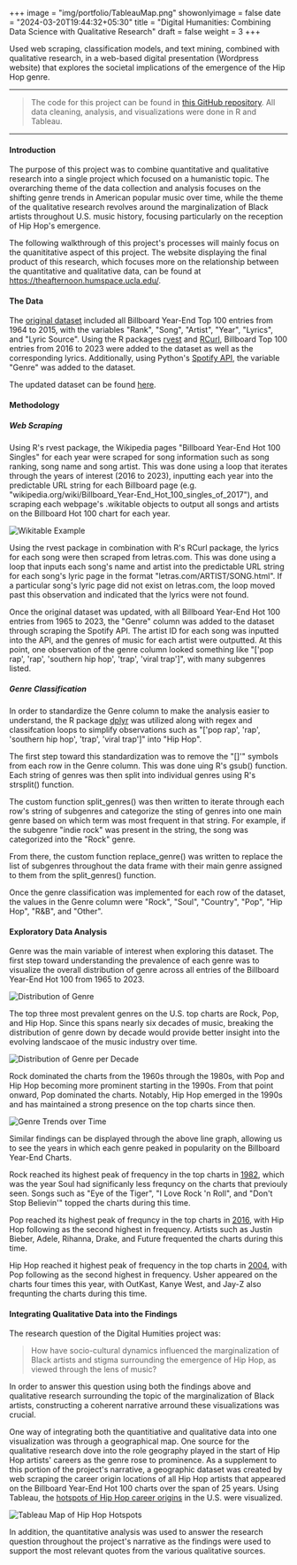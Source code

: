 +++
image = "img/portfolio/TableauMap.png"
showonlyimage = false
date = "2024-03-20T19:44:32+05:30"
title = "Digital Humanities: Combining Data Science with Qualitative Research"
draft = false
weight = 3
+++

Used web scraping, classification models, and text mining, combined with qualitative research, in a web-based digital presentation (Wordpress website) that explores the societal implications of the emergence of the Hip Hop genre.

<!--more-->

---

> The code for this project can be found in [this GitHub repository](https://github.com/acwilb/Digital-Humanities-Project). All data cleaning, analysis, and visualizations were done in R and Tableau.

---

#### Introduction

The purpose of this project was to combine quantitative and qualitative research into a single project which focused on a humanistic topic. The overarching theme of the data collection and analysis focuses on the shifting genre trends in American popular music over time, while the theme of the qualitative research revolves around the marginalization of Black artists throughout U.S. music history, focusing particularly on the reception of Hip Hop's emergence.

The following walkthrough of this project's processes will mainly focus on the quanititative aspect of this project. The website displaying the final product of this research, which focuses more on the relationship between the quantitative and qualitative data, can be found at https://theafternoon.humspace.ucla.edu/.

#### The Data

The [original dataset](https://github.com/walkerkq/musiclyrics/blob/master/billboard_lyrics_1964-2015.csv) included all Billboard Year-End Top 100 entries from 1964 to 2015, with the variables "Rank", "Song", "Artist", "Year", "Lyrics", and "Lyric Source". Using the R packages [rvest](https://rvest.tidyverse.org/) and [RCurl](https://cran.r-project.org/web/packages/RCurl/index.html), Billboard Top 100 entries from 2016 to 2023 were added to the dataset as well as the corresponding lyrics. Additionally, using Python's [Spotify API](https://spotipy.readthedocs.io/en/2.22.1/), the variable "Genre" was added to the dataset.

The updated dataset can be found [here](https://github.com/acwilb/Digital-Humanities-Project/blob/main/billboard_1965-2023.csv).

#### Methodology

##### Web Scraping

Using R's rvest package, the Wikipedia pages "Billboard Year-End Hot 100 Singles" for each year were scraped for song information such as song ranking, song name and song artist. This was done using a loop that iterates through the years of interest (2016 to 2023), inputting each year into the predictable URL string for each Billboard page (e.g. "wikipedia.org/wiki/Billboard_Year-End_Hot_100_singles_of_2017"), and scraping each webpage's .wikitable objects to output all songs and artists on the Billboard Hot 100 chart for each year.

![Wikitable Example](/img/dgthum/wikitable.png)

Using the rvest package in combination with R's RCurl package, the lyrics for each song were then scraped from letras.com. This was done using a loop that inputs each song's name and artist into the predictable URL string for each song's lyric page in the format "letras.com/ARTIST/SONG.html". If a particular song's lyric page did not exist on letras.com, the loop moved past this observation and indicated that the lyrics were not found.

Once the original dataset was updated, with all Billboard Year-End Hot 100 entries from 1965 to 2023, the "Genre" column was added to the dataset through scraping the Spotify API. The artist ID for each song was inputted into the API, and the genres of music for each artist were outputted. At this point, one observation of the genre column looked something like "['pop rap', 'rap', 'southern hip hop', 'trap', 'viral trap']", with many subgenres listed.

##### Genre Classification

In order to standardize the Genre column to make the analysis easier to understand, the R package [dplyr](https://dplyr.tidyverse.org/) was utilized along with regex and classifcation loops to simplify observations such as "['pop rap', 'rap', 'southern hip hop', 'trap', 'viral trap']" into "Hip Hop".

The first step toward this standardization was to remove the "[]'" symbols from each row in the Genre column. This was done uing R's gsub() function. Each string of genres was then split into individual genres using R's strsplit() function.

The custom function split_genres() was then written to iterate through each row's string of subgenres and categorize the sting of genres into one main genre based on which term was most frequent in that string. For example, if the subgenre "indie rock" was present in the string, the song was categorized into the "Rock" genre.

From there, the custom function replace_genre() was written to replace the list of subgenres throughout the data frame with their main genre assigned to them from the split_genres() function.

Once the genre classification was implemented for each row of the dataset, the values in the Genre column were "Rock", "Soul", "Country", "Pop", "Hip Hop", "R&B", and "Other".

#### Exploratory Data Analysis

Genre was the main variable of interest when exploring this dataset. The first step toward understanding the prevalence of each genre was to visualize the overall distribution of genre across all entries of the Billboard Year-End Hot 100 from 1965 to 2023.

![Distribution of Genre](/img/dgthum/genre_dist.png)

The top three most prevalent genres on the U.S. top charts are Rock, Pop, and Hip Hop. Since this spans nearly six decades of music, breaking the distribution of genre down by decade would provide better insight into the evolving landscaoe of the music industry over time.

![Distribution of Genre per Decade](/img/dgthum/genre_dist_decade.png)

Rock dominated the charts from the 1960s through the 1980s, with Pop and Hip Hop becoming more prominent starting in the 1990s. From that point onward, Pop dominated the charts. Notably, Hip Hop emerged in the 1990s and has maintained a strong presence on the top charts since then.

![Genre Trends over Time](/img/dgthum/genre_trends.png)

Similar findings can be displayed through the above line graph, allowing us to see the years in which each genre peaked in popularity on the Billboard Year-End Charts.

Rock reached its highest peak of frequency in the top charts in [1982](https://en.wikipedia.org/wiki/Billboard_Year-End_Hot_100_singles_of_1982), which was the year Soul had significanly less frequncy on the charts that previouly seen. Songs such as "Eye of the Tiger", "I Love Rock 'n Roll", and "Don't Stop Believin'" topped the charts during this time.

Pop reached its highest peak of frequncy in the top charts in [2016](https://en.wikipedia.org/wiki/Billboard_Year-End_Hot_100_singles_of_2016), with Hip Hop following as the second highest in frequency. Artists such as Justin Bieber, Adele, Rihanna, Drake, and Future frequented the charts during this time.

Hip Hop reached it highest peak of frequency in the top charts in [2004](https://en.wikipedia.org/wiki/Billboard_Year-End_Hot_100_singles_of_2004), with Pop following as the second highest in frequency. Usher appeared on the charts four times this year, with OutKast, Kanye West, and Jay-Z also frequnting the charts during this time.

#### Integrating Qualitative Data into the Findings

The research question of the Digital Humities project was:

> How have socio-cultural dynamics influenced the marginalization of Black artists and stigma surrounding the emergence of Hip Hop, as viewed through the lens of music?

In order to answer this question using both the findings above and qualitative research surrounding the topic of the marginalization of Black artists, constructing a coherent narrative arround these visualizations was crucial.

One way of integrating both the quantitiative and qualitative data into one visualization was through a geographical map. One source for the qualitative research dove into the role geography played in the start of Hip Hop artists' careers as the genre rose to prominence. As a supplement to this portion of the project's narrative, a geographic dataset was created by web scraping the career origin locations of all Hip Hop artists that appeared on the Billboard Year-End Hot 100 charts over the span of 25 years. Using Tableau, the [hotspots of Hip Hop career origins](https://public.tableau.com/app/profile/alison.wilbur/viz/25YearsofHipHop-BillboardTop100/Sheet1) in the U.S. were visualized.

![Tableau Map of Hip Hop Hotspots](/img/dgthum/tableau_map.png)

In addition, the quantitative analysis was used to answer the research question throughout the project's narrative as the findings were used to support the most relevant quotes from the various qualitative sources.
